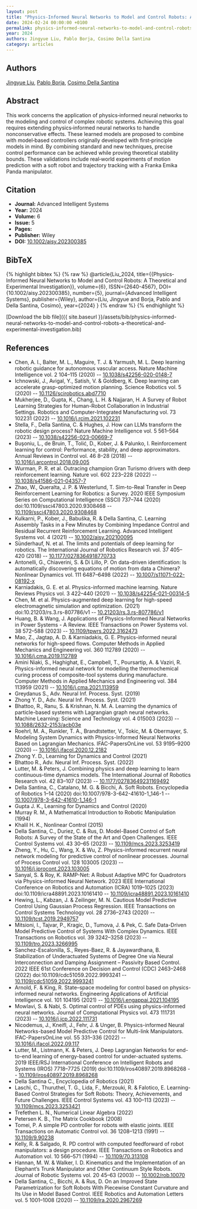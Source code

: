 ```yaml
---
layout: post
title: "Physics‐Informed Neural Networks to Model and Control Robots: A Theoretical and Experimental Investigation"
date: 2024-02-24 00:00:00 +0100
permalink: physics-informed-neural-networks-to-model-and-control-robots-a-theoretical-and-experimental-investigation
year: 2024
authors: Jingyue Liu, Pablo Borja, Cosimo Della Santina
category: articles
---
```

 
## Authors
[Jingyue Liu](authors/jingyue-liu), [Pablo Borja](authors/luis-pablo-borja), [Cosimo Della Santina](authors/cosimo-della-santina)
 
## Abstract
This work concerns the application of physics‐informed neural networks to the modeling and control of complex robotic systems. Achieving this goal requires extending physics‐informed neural networks to handle nonconservative effects. These learned models are proposed to combine with model‐based controllers originally developed with first‐principle models in mind. By combining standard and new techniques, precise control performance can be achieved while proving theoretical stability bounds. These validations include real‐world experiments of motion prediction with a soft robot and trajectory tracking with a Franka Emika Panda manipulator.
 
## Citation
- **Journal:** Advanced Intelligent Systems
- **Year:** 2024
- **Volume:** 6
- **Issue:** 5
- **Pages:** 
- **Publisher:** Wiley
- **DOI:** [10.1002/aisy.202300385](https://doi.org/10.1002/aisy.202300385)
 
## BibTeX
{% highlight bibtex %}
{% raw %}
@article{Liu_2024,
  title={{Physics‐Informed Neural Networks to Model and Control Robots: A Theoretical and Experimental Investigation}},
  volume={6},
  ISSN={2640-4567},
  DOI={10.1002/aisy.202300385},
  number={5},
  journal={Advanced Intelligent Systems},
  publisher={Wiley},
  author={Liu, Jingyue and Borja, Pablo and Della Santina, Cosimo},
  year={2024}
}
{% endraw %}
{% endhighlight %}
 
[Download the bib file]({{ site.baseurl }}/assets/bib/physics-informed-neural-networks-to-model-and-control-robots-a-theoretical-and-experimental-investigation.bib)
 
## References
- Chen, A. I., Balter, M. L., Maguire, T. J. & Yarmush, M. L. Deep learning robotic guidance for autonomous vascular access. Nature Machine Intelligence vol. 2 104–115 (2020) -- [10.1038/s42256-020-0148-7](https://doi.org/10.1038/s42256-020-0148-7)
- Ichnowski, J., Avigal, Y., Satish, V. & Goldberg, K. Deep learning can accelerate grasp-optimized motion planning. Science Robotics vol. 5 (2020) -- [10.1126/scirobotics.abd7710](https://doi.org/10.1126/scirobotics.abd7710)
- Mukherjee, D., Gupta, K., Chang, L. H. & Najjaran, H. A Survey of Robot Learning Strategies for Human-Robot Collaboration in Industrial Settings. Robotics and Computer-Integrated Manufacturing vol. 73 102231 (2022) -- [10.1016/j.rcim.2021.102231](https://doi.org/10.1016/j.rcim.2021.102231)
- Stella, F., Della Santina, C. & Hughes, J. How can LLMs transform the robotic design process? Nature Machine Intelligence vol. 5 561–564 (2023) -- [10.1038/s42256-023-00669-7](https://doi.org/10.1038/s42256-023-00669-7)
- Buşoniu, L., de Bruin, T., Tolić, D., Kober, J. & Palunko, I. Reinforcement learning for control: Performance, stability, and deep approximators. Annual Reviews in Control vol. 46 8–28 (2018) -- [10.1016/j.arcontrol.2018.09.005](https://doi.org/10.1016/j.arcontrol.2018.09.005)
- Wurman, P. R. et al. Outracing champion Gran Turismo drivers with deep reinforcement learning. Nature vol. 602 223–228 (2022) -- [10.1038/s41586-021-04357-7](https://doi.org/10.1038/s41586-021-04357-7)
- Zhao, W., Queralta, J. P. & Westerlund, T. Sim-to-Real Transfer in Deep Reinforcement Learning for Robotics: a Survey. 2020 IEEE Symposium Series on Computational Intelligence (SSCI) 737–744 (2020) doi:10.1109/ssci47803.2020.9308468 -- [10.1109/ssci47803.2020.9308468](https://doi.org/10.1109/ssci47803.2020.9308468)
- Kulkarni, P., Kober, J., Babuška, R. & Della Santina, C. Learning Assembly Tasks in a Few Minutes by Combining Impedance Control and Residual Recurrent Reinforcement Learning. Advanced Intelligent Systems vol. 4 (2021) -- [10.1002/aisy.202100095](https://doi.org/10.1002/aisy.202100095)
- Sünderhauf, N. et al. The limits and potentials of deep learning for robotics. The International Journal of Robotics Research vol. 37 405–420 (2018) -- [10.1177/0278364918770733](https://doi.org/10.1177/0278364918770733)
- Antonelli, G., Chiaverini, S. & Di Lillo, P. On data-driven identification: Is automatically discovering equations of motion from data a Chimera? Nonlinear Dynamics vol. 111 6487–6498 (2022) -- [10.1007/s11071-022-08192-x](https://doi.org/10.1007/s11071-022-08192-x)
- Karniadakis, G. E. et al. Physics-informed machine learning. Nature Reviews Physics vol. 3 422–440 (2021) -- [10.1038/s42254-021-00314-5](https://doi.org/10.1038/s42254-021-00314-5)
- Chen, M. et al. Physics-augmented deep learning for high-speed electromagnetic simulation and optimization. (2021) doi:10.21203/rs.3.rs-807786/v1 -- [10.21203/rs.3.rs-807786/v1](https://doi.org/10.21203/rs.3.rs-807786/v1)
- Huang, B. & Wang, J. Applications of Physics-Informed Neural Networks in Power Systems - A Review. IEEE Transactions on Power Systems vol. 38 572–588 (2023) -- [10.1109/tpwrs.2022.3162473](https://doi.org/10.1109/tpwrs.2022.3162473)
- Mao, Z., Jagtap, A. D. & Karniadakis, G. E. Physics-informed neural networks for high-speed flows. Computer Methods in Applied Mechanics and Engineering vol. 360 112789 (2020) -- [10.1016/j.cma.2019.112789](https://doi.org/10.1016/j.cma.2019.112789)
- Amini Niaki, S., Haghighat, E., Campbell, T., Poursartip, A. & Vaziri, R. Physics-informed neural network for modelling the thermochemical curing process of composite-tool systems during manufacture. Computer Methods in Applied Mechanics and Engineering vol. 384 113959 (2021) -- [10.1016/j.cma.2021.113959](https://doi.org/10.1016/j.cma.2021.113959)
- Greydanus S., Adv. Neural Inf. Process. Syst. (2019)
- Zhong Y. D., Adv. Neural Inf. Process. Syst. (2021)
- Bhattoo, R., Ranu, S. & Krishnan, N. M. A. Learning the dynamics of particle-based systems with Lagrangian graph neural networks. Machine Learning: Science and Technology vol. 4 015003 (2023) -- [10.1088/2632-2153/acb03e](https://doi.org/10.1088/2632-2153/acb03e)
- Roehrl, M. A., Runkler, T. A., Brandtstetter, V., Tokic, M. & Obermayer, S. Modeling System Dynamics with Physics-Informed Neural Networks Based on Lagrangian Mechanics. IFAC-PapersOnLine vol. 53 9195–9200 (2020) -- [10.1016/j.ifacol.2020.12.2182](https://doi.org/10.1016/j.ifacol.2020.12.2182)
- Zhong Y. D., Learning for Dynamics and Control (2021)
- Bhattoo R., Adv. Neural Inf. Process. Syst. (2022)
- Lutter, M. & Peters, J. Combining physics and deep learning to learn continuous-time dynamics models. The International Journal of Robotics Research vol. 42 83–107 (2023) -- [10.1177/02783649231169492](https://doi.org/10.1177/02783649231169492)
- Della Santina, C., Catalano, M. G. & Bicchi, A. Soft Robots. Encyclopedia of Robotics 1–14 (2020) doi:10.1007/978-3-642-41610-1_146-1 -- [10.1007/978-3-642-41610-1_146-1](https://doi.org/10.1007/978-3-642-41610-1_146-1)
- Gupta J. K., Learning for Dynamics and Control (2020)
- Murray R. M., A Mathematical Introduction to Robotic Manipulation (1994)
- Khalil H. K., Nonlinear Control (2015)
- Della Santina, C., Duriez, C. & Rus, D. Model-Based Control of Soft Robots: A Survey of the State of the Art and Open Challenges. IEEE Control Systems vol. 43 30–65 (2023) -- [10.1109/mcs.2023.3253419](https://doi.org/10.1109/mcs.2023.3253419)
- Zheng, Y., Hu, C., Wang, X. & Wu, Z. Physics-informed recurrent neural network modeling for predictive control of nonlinear processes. Journal of Process Control vol. 128 103005 (2023) -- [10.1016/j.jprocont.2023.103005](https://doi.org/10.1016/j.jprocont.2023.103005)
- Sanyal, S. & Roy, K. RAMP-Net: A Robust Adaptive MPC for Quadrotors via Physics-informed Neural Network. 2023 IEEE International Conference on Robotics and Automation (ICRA) 1019–1025 (2023) doi:10.1109/icra48891.2023.10161410 -- [10.1109/icra48891.2023.10161410](https://doi.org/10.1109/icra48891.2023.10161410)
- Hewing, L., Kabzan, J. & Zeilinger, M. N. Cautious Model Predictive Control Using Gaussian Process Regression. IEEE Transactions on Control Systems Technology vol. 28 2736–2743 (2020) -- [10.1109/tcst.2019.2949757](https://doi.org/10.1109/tcst.2019.2949757)
- Mitsioni, I., Tajvar, P., Kragic, D., Tumova, J. & Pek, C. Safe Data-Driven Model Predictive Control of Systems With Complex Dynamics. IEEE Transactions on Robotics vol. 39 3242–3258 (2023) -- [10.1109/tro.2023.3266995](https://doi.org/10.1109/tro.2023.3266995)
- Sanchez-Escalonilla, S., Reyes-Baez, R. & Jayawardhana, B. Stabilization of Underactuated Systems of Degree One via Neural Interconnection and Damping Assignment – Passivity Based Control. 2022 IEEE 61st Conference on Decision and Control (CDC) 2463–2468 (2022) doi:10.1109/cdc51059.2022.9993241 -- [10.1109/cdc51059.2022.9993241](https://doi.org/10.1109/cdc51059.2022.9993241)
- Arnold, F. & King, R. State–space modeling for control based on physics-informed neural networks. Engineering Applications of Artificial Intelligence vol. 101 104195 (2021) -- [10.1016/j.engappai.2021.104195](https://doi.org/10.1016/j.engappai.2021.104195)
- Mowlavi, S. & Nabi, S. Optimal control of PDEs using physics-informed neural networks. Journal of Computational Physics vol. 473 111731 (2023) -- [10.1016/j.jcp.2022.111731](https://doi.org/10.1016/j.jcp.2022.111731)
- Nicodemus, J., Kneifl, J., Fehr, J. & Unger, B. Physics-informed Neural Networks-based Model Predictive Control for Multi-link Manipulators. IFAC-PapersOnLine vol. 55 331–336 (2022) -- [10.1016/j.ifacol.2022.09.117](https://doi.org/10.1016/j.ifacol.2022.09.117)
- Lutter, M., Listmann, K. & Peters, J. Deep Lagrangian Networks for end-to-end learning of energy-based control for under-actuated systems. 2019 IEEE/RSJ International Conference on Intelligent Robots and Systems (IROS) 7718–7725 (2019) doi:10.1109/iros40897.2019.8968268 -- [10.1109/iros40897.2019.8968268](https://doi.org/10.1109/iros40897.2019.8968268)
- Della Santina C., Encyclopedia of Robotics (2021)
- Laschi, C., Thuruthel, T. G., Lida, F., Merzouki, R. & Falotico, E. Learning-Based Control Strategies for Soft Robots: Theory, Achievements, and Future Challenges. IEEE Control Systems vol. 43 100–113 (2023) -- [10.1109/mcs.2023.3253421](https://doi.org/10.1109/mcs.2023.3253421)
- Trefethen L. N., Numerical Linear Algebra (2022)
- Petersen K. B., The Matrix Cookbook (2008)
- Tomei, P. A simple PD controller for robots with elastic joints. IEEE Transactions on Automatic Control vol. 36 1208–1213 (1991) -- [10.1109/9.90238](https://doi.org/10.1109/9.90238)
- Kelly, R. & Salgado, R. PD control with computed feedforward of robot manipulators: a design procedure. IEEE Transactions on Robotics and Automation vol. 10 566–571 (1994) -- [10.1109/70.313108](https://doi.org/10.1109/70.313108)
- Hannan, M. W. & Walker, I. D. Kinematics and the Implementation of an Elephant’s Trunk Manipulator and Other Continuum Style Robots. Journal of Robotic Systems vol. 20 45–63 (2003) -- [10.1002/rob.10070](https://doi.org/10.1002/rob.10070)
- Della Santina, C., Bicchi, A. & Rus, D. On an Improved State Parametrization for Soft Robots With Piecewise Constant Curvature and Its Use in Model Based Control. IEEE Robotics and Automation Letters vol. 5 1001–1008 (2020) -- [10.1109/lra.2020.2967269](https://doi.org/10.1109/lra.2020.2967269)

